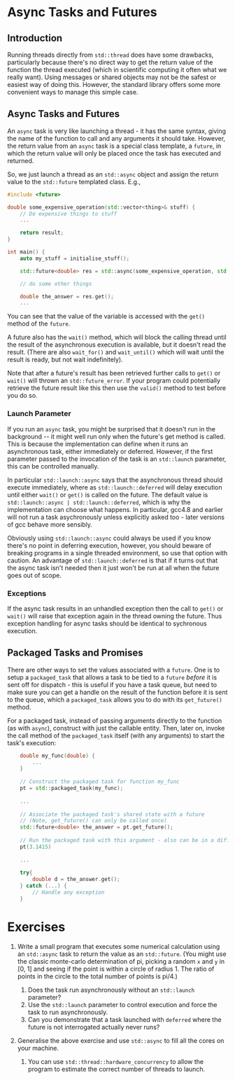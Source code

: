 # Async Tasks and Futures

## Introduction

Running threads directly from `std::thread` does have some drawbacks, particularly because there's no direct way to get the return value of the function the thread executed (which in scientific computing it often what we really want). Using messages or shared objects may not be the safest or easiest way of doing this. However, the standard library offers some more convenient ways to manage this simple case.

## Async Tasks and Futures 

An `async` task is very like launching a thread - it has the same syntax, giving the name of the function to call and any arguments it should take. However, the return value from an `async` task is a special class template, a `future`, in which the return value will
only be placed once the task has executed and returned.

So, we just launch a thread as an `std::async` object and assign the return value to the `std::future` templated class. E.g.,

```cpp
#include <future>

double some_expensive_operation(std::vector<thing>& stuff) {
    // Do expensive things to stuff
    ...

    return result;
}

int main() {
	auto my_stuff = initialise_stuff();

    std::future<double> res = std::async(some_expensive_operation, std::ref(my_stuff));

    // do some other things

    double the_answer = res.get();
    ...
```

You can see that the value of the variable is accessed with the `get()` method of the `future`.

A future also has the `wait()` method, which will block the calling thread until the result of the asynchronous execution is available, but it doesn't read the result. (There are also `wait_for()` and `wait_until()` which will wait until the result is ready, but not wait indefinitely).

Note that after a future's result has been retrieved further calls to `get()` or `wait()` will thrown an `std::future_error`. If your program could potentially retrieve the future result like this then use the `valid()` method to test before you do so.

### Launch Parameter

If you run an `async` task, you might be surprised that it doesn't run in the background -- it might well run only when the future's get method is called. This is because the implementation can define when it runs an asynchronous task, either immediately or deferred. However, if the first parameter passed to the invocation of the task is an `std::launch` parameter, this can be controlled manually.

In particular `std::launch::async` says that the asynchronous thread should execute immediately, where as `std::launch::deferred` will delay execution until either `wait()` or `get()` is called on the future. The default value is `std::launch::async | std::launch::deferred`, which is why the implementation can choose what happens. In particular, gcc4.8 and earlier will not run a task asychronously unless explicitly asked too - later versions of gcc behave more sensibly.

Obviously using `std::launch::async` could always be used if you know there's no point in deferring execution, however, you should beware of breaking programs in a single threaded environment, so use that option with caution. An advantage of `std::launch::deferred` is that if it turns out that the async task isn't needed then it just won't be run at all when the future goes out of scope.

### Exceptions

If the async task results in an unhandled exception then the call to `get()` or `wait()` will raise that exception again in the thread owning the future. Thus exception handling for async tasks should be identical to sychronous execution.

## Packaged Tasks and Promises

There are other ways to set the values associated with a `future`. One is to setup a `packaged_task` that allows a task to be tied to a `future` _before_ it is sent off for dispatch - this is useful if you have a task queue, but need to make sure you can get a handle on the result of the function before it is sent to the queue, which a `packaged_task` allows you to do with its `get_future()` method.

For a packaged task, instead of passing arguments directly to the function (as with `async`), construct with just the callable entity. Then, later on, invoke the call method of the `packaged_task` itself (with any arguments) to start the task's execution:

```cpp
	double my_func(double) {
	    ...
    }
    
    // Construct the packaged task for function my_func
    pt = std::packaged_task(my_func);
    
    ...
    
    // Associate the packaged task's shared state with a future
    // (Note, get_future() can only be called once)
    std::future<double> the_answer = pt.get_future();
    
    // Run the packaged task with this argument - also can be in a different thread
    pt(3.1415)
    
    ...
    
    try{
        double d = the_answer.get();
    } catch (...) {
        // Handle any exception
    }
``` 

# Exercises

1. Write a small program that executes some numerical calculation using an `std::async` task to return the value as an `std::future`. (You might use the classic monte-carlo determination of pi, picking a random `x` and `y` in [0, 1] and seeing if the point is within a circle of radius 1. The ratio of points in the circle to the total number of points is pi/4.)
    1. Does the task run asynchronously without an `std::launch` parameter?
    2. Use the `std::launch` parameter to control execution and force the task to run asynchronously.
    3. Can you demonstrate that a task launched with `deferred` where the future is not interrogated actually never runs?

2. Generalise the above exercise and use `std::async` to fill all the cores on your machine.
    1. You can use `std::thread::hardware_concurrency` to allow the program to estimate the correct number of threads to launch.
